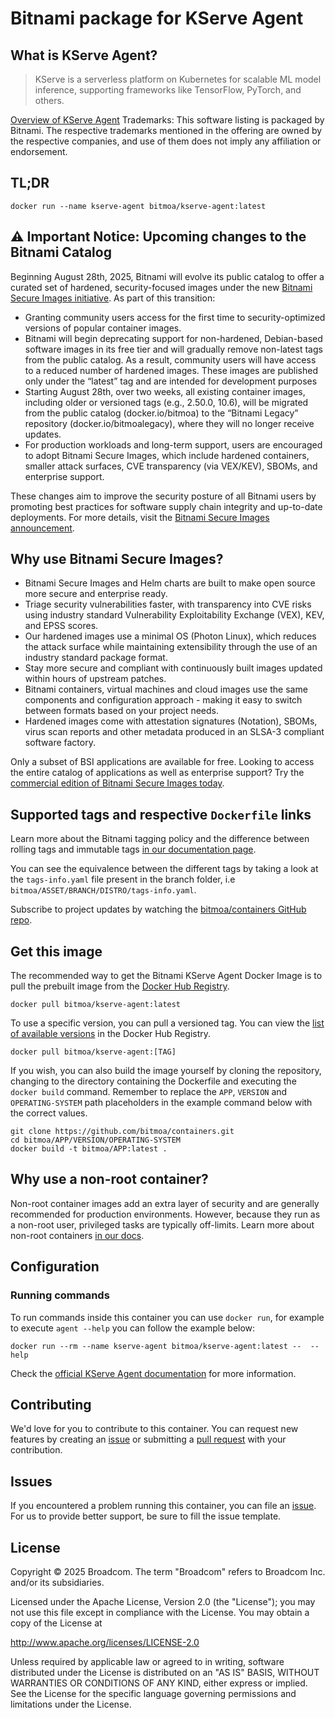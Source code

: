 # Bitnami package for KServe Agent

## What is KServe Agent?

> KServe is a serverless platform on Kubernetes for scalable ML model inference, supporting frameworks like TensorFlow, PyTorch, and others.

[Overview of KServe Agent](https://kserve.github.io/website)
Trademarks: This software listing is packaged by Bitnami. The respective trademarks mentioned in the offering are owned by the respective companies, and use of them does not imply any affiliation or endorsement.

## TL;DR

```console
docker run --name kserve-agent bitmoa/kserve-agent:latest
```

## ⚠️ Important Notice: Upcoming changes to the Bitnami Catalog

Beginning August 28th, 2025, Bitnami will evolve its public catalog to offer a curated set of hardened, security-focused images under the new [Bitnami Secure Images initiative](https://news.broadcom.com/app-dev/broadcom-introduces-bitmoa-secure-images-for-production-ready-containerized-applications). As part of this transition:

- Granting community users access for the first time to security-optimized versions of popular container images.
- Bitnami will begin deprecating support for non-hardened, Debian-based software images in its free tier and will gradually remove non-latest tags from the public catalog. As a result, community users will have access to a reduced number of hardened images. These images are published only under the “latest” tag and are intended for development purposes
- Starting August 28th, over two weeks, all existing container images, including older or versioned tags (e.g., 2.50.0, 10.6), will be migrated from the public catalog (docker.io/bitmoa) to the “Bitnami Legacy” repository (docker.io/bitmoalegacy), where they will no longer receive updates.
- For production workloads and long-term support, users are encouraged to adopt Bitnami Secure Images, which include hardened containers, smaller attack surfaces, CVE transparency (via VEX/KEV), SBOMs, and enterprise support.

These changes aim to improve the security posture of all Bitnami users by promoting best practices for software supply chain integrity and up-to-date deployments. For more details, visit the [Bitnami Secure Images announcement](https://github.com/bitmoa/containers/issues/83267).

## Why use Bitnami Secure Images?

- Bitnami Secure Images and Helm charts are built to make open source more secure and enterprise ready.
- Triage security vulnerabilities faster, with transparency into CVE risks using industry standard Vulnerability Exploitability Exchange (VEX), KEV, and EPSS scores.
- Our hardened images use a minimal OS (Photon Linux), which reduces the attack surface while maintaining extensibility through the use of an industry standard package format.
- Stay more secure and compliant with continuously built images updated within hours of upstream patches.
- Bitnami containers, virtual machines and cloud images use the same components and configuration approach - making it easy to switch between formats based on your project needs.
- Hardened images come with attestation signatures (Notation), SBOMs, virus scan reports and other metadata produced in an SLSA-3 compliant software factory.

Only a subset of BSI applications are available for free. Looking to access the entire catalog of applications as well as enterprise support? Try the [commercial edition of Bitnami Secure Images today](https://www.arrow.com/globalecs/uk/products/bitmoa-secure-images/).

## Supported tags and respective `Dockerfile` links

Learn more about the Bitnami tagging policy and the difference between rolling tags and immutable tags [in our documentation page](https://techdocs.broadcom.com/us/en/vmware-tanzu/application-catalog/tanzu-application-catalog/services/tac-doc/apps-tutorials-understand-rolling-tags-containers-index.html).

You can see the equivalence between the different tags by taking a look at the `tags-info.yaml` file present in the branch folder, i.e `bitmoa/ASSET/BRANCH/DISTRO/tags-info.yaml`.

Subscribe to project updates by watching the [bitmoa/containers GitHub repo](https://github.com/bitmoa/containers).

## Get this image

The recommended way to get the Bitnami KServe Agent Docker Image is to pull the prebuilt image from the [Docker Hub Registry](https://hub.docker.com/r/bitmoa/kserve-agent).

```console
docker pull bitmoa/kserve-agent:latest
```

To use a specific version, you can pull a versioned tag. You can view the [list of available versions](https://hub.docker.com/r/bitmoa/kserve-agent/tags/) in the Docker Hub Registry.

```console
docker pull bitmoa/kserve-agent:[TAG]
```

If you wish, you can also build the image yourself by cloning the repository, changing to the directory containing the Dockerfile and executing the `docker build` command. Remember to replace the `APP`, `VERSION` and `OPERATING-SYSTEM` path placeholders in the example command below with the correct values.

```console
git clone https://github.com/bitmoa/containers.git
cd bitmoa/APP/VERSION/OPERATING-SYSTEM
docker build -t bitmoa/APP:latest .
```

## Why use a non-root container?

Non-root container images add an extra layer of security and are generally recommended for production environments. However, because they run as a non-root user, privileged tasks are typically off-limits. Learn more about non-root containers [in our docs](https://techdocs.broadcom.com/us/en/vmware-tanzu/application-catalog/tanzu-application-catalog/services/tac-doc/apps-tutorials-work-with-non-root-containers-index.html).

## Configuration

### Running commands

To run commands inside this container you can use `docker run`, for example to execute `agent --help` you can follow the example below:

```console
docker run --rm --name kserve-agent bitmoa/kserve-agent:latest --  --help
```

Check the [official KServe Agent documentation](https://kserve.github.io/website) for more information.

## Contributing

We'd love for you to contribute to this container. You can request new features by creating an [issue](https://github.com/bitmoa/containers/issues) or submitting a [pull request](https://github.com/bitmoa/containers/pulls) with your contribution.

## Issues

If you encountered a problem running this container, you can file an [issue](https://github.com/bitmoa/containers/issues/new/choose). For us to provide better support, be sure to fill the issue template.

## License

Copyright &copy; 2025 Broadcom. The term "Broadcom" refers to Broadcom Inc. and/or its subsidiaries.

Licensed under the Apache License, Version 2.0 (the "License");
you may not use this file except in compliance with the License.
You may obtain a copy of the License at

<http://www.apache.org/licenses/LICENSE-2.0>

Unless required by applicable law or agreed to in writing, software
distributed under the License is distributed on an "AS IS" BASIS,
WITHOUT WARRANTIES OR CONDITIONS OF ANY KIND, either express or implied.
See the License for the specific language governing permissions and
limitations under the License.
